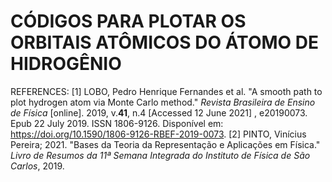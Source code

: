 # CÓDIGOS PARA PLOTAR OS ORBITAIS ATÔMICOS DO ÁTOMO DE HIDROGÊNIO

REFERENCES:
[1] LOBO, Pedro Henrique Fernandes et al. "A smooth path to plot hydrogen atom via
Monte Carlo method." _Revista Brasileira de Ensino de Física_ [online]. 2019, v.**41**, n.4
[Accessed 12 June 2021] , e20190073. Epub 22 July 2019. ISSN 1806-9126. Disponível
em: https://doi.org/10.1590/1806-9126-RBEF-2019-0073.
[2] PINTO, Vinícius Pereira; 2021. "Bases da Teoria da Representação e Aplicações em Física." _Livro de Resumos da 11ª Semana Integrada do Instituto de Física de São Carlos_, 2019.
